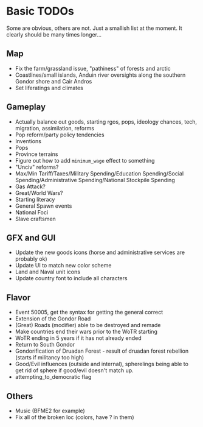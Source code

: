 # Basic TODOs
Some are obvious, others are not. Just a smallish list at the moment. It clearly should be many times longer...
 
## Map
 - Fix the farm/grassland issue, "pathiness" of forests and arctic
 - Coastlines/small islands, Anduin river oversights along the southern Gondor shore and Cair Andros
 - Set liferatings and climates
 
## Gameplay
 - Actually balance out goods, starting rgos, pops, ideology chances, tech, migration, assimilation, reforms
 - Pop reform/party policy tendencies
 - Inventions
 - Pops
 - Province terrains
 - Figure out how to add `minimum_wage` effect to something
 - "Unciv" reforms?
 - Max/Min Tariff/Taxes/Military Spending/Education Spending/Social Spending/Administrative Spending/National Stockpile Spending
 - Gas Attack?
 - Great/World Wars?
 - Starting literacy
 - General Spawn events
 - National Foci
 - Slave craftsmen

## GFX and GUI
 - Update the new goods icons (horse and administrative services are probably ok)
 - Update UI to match new color scheme
 - Land and Naval unit icons
 - Update country font to include all characters

## Flavor
 - Event 50005, get the syntax for getting the general correct
 - Extension of the Gondor Road
 - (Great) Roads (modifier) able to be destroyed and remade
 - Make countries end their wars prior to the WoTR starting
 - WoTR ending in 5 years if it has not already ended
 - Return to South Gondor
 - Gondorification of Druadan Forest - result of druadan forest rebellion (starts if militancy too high)
 - Good/Evil influences (outside and internal), spherelings being able to get rid of sphere if good/evil doesn't match up.
 - attempting_to_democratic flag

## Others 
 - Music (BFME2 for example)
 - Fix all of the broken loc (colors, have ? in them)